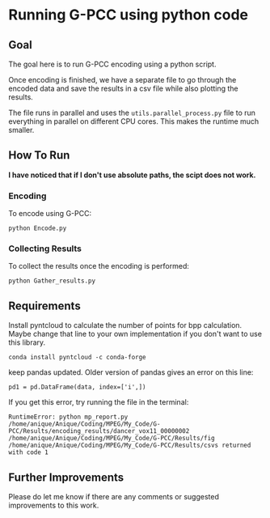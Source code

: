 # Running G-PCC using python code
## Goal
The goal here is to run G-PCC encoding using a python script. 

Once encoding is finished, we have a separate file to go through the encoded data and save the results in a csv file while also plotting the results.

The file runs in parallel and uses the `utils.parallel_process.py` file to run everything in parallel on different CPU cores. This makes the runtime much smaller.

## How To Run
**I have noticed that if I don't use absolute paths, the scipt does not work.**
### Encoding
To encode using G-PCC:
```
python Encode.py
```
### Collecting Results
To collect the results once the encoding is performed:
```
python Gather_results.py
```


## Requirements
Install pyntcloud to calculate the number of points for bpp calculation. Maybe change that line to your own implementation if you don't want to use this library.
```
conda install pyntcloud -c conda-forge
```

keep pandas updated. Older version of pandas gives an error on this line:
```
pd1 = pd.DataFrame(data, index=['i',])
```

If you get this error, try running the file in the terminal:
```
RuntimeError: python mp_report.py /home/anique/Anique/Coding/MPEG/My_Code/G-PCC/Results/encoding_results/dancer_vox11_00000002 /home/anique/Anique/Coding/MPEG/My_Code/G-PCC/Results/fig /home/anique/Anique/Coding/MPEG/My_Code/G-PCC/Results/csvs returned with code 1
```


## Further Improvements
Please do let me know if there are any comments or suggested improvements to this work.